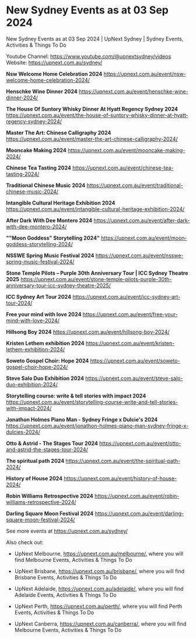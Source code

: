 # New Sydney Events as at 03 Sep 2024
New Sydney Events as at 03 Sep 2024 | UpNext Sydney | Sydney Events, Activities &amp; Things To Do

Youtube Channel: https://www.youtube.com/@upnextsydney/videos 
Website: https://upnext.com.au/sydney/


**Nsw Welcome Home Celebration 2024**
 https://upnext.com.au/event/nsw-welcome-home-celebration-2024/

**Henschke Wine Dinner 2024**
 https://upnext.com.au/event/henschke-wine-dinner-2024/

**The House Of Suntory Whisky Dinner At Hyatt Regency Sydney 2024**
 https://upnext.com.au/event/the-house-of-suntory-whisky-dinner-at-hyatt-regency-sydney-2024/

**Master The Art: Chinese Calligraphy 2024**
 https://upnext.com.au/event/master-the-art-chinese-calligraphy-2024/

**Mooncake Making 2024**
 https://upnext.com.au/event/mooncake-making-2024/

**Chinese Tea Tasting 2024**
 https://upnext.com.au/event/chinese-tea-tasting-2024/

**Traditional Chinese Music 2024**
 https://upnext.com.au/event/traditional-chinese-music-2024/

**Intangible Cultural Heritage Exhibition 2024**
 https://upnext.com.au/event/intangible-cultural-heritage-exhibition-2024/

**After Dark With Dee Montero 2024**
 https://upnext.com.au/event/after-dark-with-dee-montero-2024/

**""Moon Goddess" Storytelling 2024"**
 https://upnext.com.au/event/moon-goddess-storytelling-2024/

**NSSWE Spring Music Festival 2024**
 https://upnext.com.au/event/nsswe-spring-music-festival-2024/

**Stone Temple Pilots – Purple 30th Anniversary Tour | ICC Sydney Theatre 2025**
 https://upnext.com.au/event/stone-temple-pilots-purple-30th-anniversary-tour-icc-sydney-theatre-2025/

**ICC Sydney Art Tour 2024**
 https://upnext.com.au/event/icc-sydney-art-tour-2024/

**Free your mind with love 2024**
 https://upnext.com.au/event/free-your-mind-with-love-2024/

**Hillsong Boy 2024**
 https://upnext.com.au/event/hillsong-boy-2024/

**Kristen Lethem exhibition 2024**
 https://upnext.com.au/event/kristen-lethem-exhibition-2024/

**Soweto Gospel Choir: Hope 2024**
 https://upnext.com.au/event/soweto-gospel-choir-hope-2024/

**Steve Salo Duo Exhibition 2024**
 https://upnext.com.au/event/steve-salo-duo-exhibition-2024/

**Storytelling course: write & tell stories with impact 2024**
 https://upnext.com.au/event/storytelling-course-write-and-tell-stories-with-impact-2024/

**Jonathon Holmes Piano Man - Sydney Fringe x Dulcie's 2024**
 https://upnext.com.au/event/jonathon-holmes-piano-man-sydney-fringe-x-dulcies-2024/

**Otto & Astrid - The Stages Tour 2024**
 https://upnext.com.au/event/otto-and-astrid-the-stages-tour-2024/

**The spiritual path 2024**
 https://upnext.com.au/event/the-spiritual-path-2024/

**History of House 2024**
 https://upnext.com.au/event/history-of-house-2024/

**Robin Williams Retrospective 2024**
 https://upnext.com.au/event/robin-williams-retrospective-2024/

**Darling Square Moon Festival 2024**
 https://upnext.com.au/event/darling-square-moon-festival-2024/



See more events at https://upnext.com.au/sydney/


Also check out:

* UpNext Melbourne, https://upnext.com.au/melbourne/, where you will find Melbourne Events, Activities & Things To Do

* UpNext Brisbane, https://upnext.com.au/brisbane/, where you will find Brisbane Events, Activities & Things To Do

* UpNext Adelaide, https://upnext.com.au/adelaide/, where you will find Adelaide Events, Activities & Things To Do

* UpNext Perth, https://upnext.com.au/perth/, where you will find Perth Events, Activities & Things To Do

* UpNext Canberra, https://upnext.com.au/canberra/, where you will find Melbourne Events, Activities & Things To Do